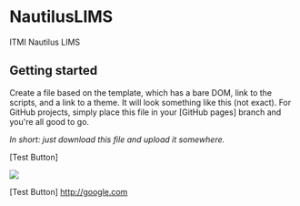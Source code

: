 NautilusLIMS
============

ITMI Nautilus LIMS

Getting started
---------------

Create a file based on the template, which has a bare DOM, link to the
scripts, and a link to a theme. It will look something like this (not exact).
For GitHub projects, simply place this file in your [GitHub pages] branch and
you're all good to go.

*In short: just download this file and upload it somewhere.*

[Test Button]

<img src = "http://lorempixel.com/400/200/">


[Test Button] http://google.com
